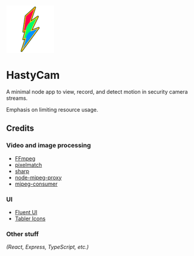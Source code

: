 ![HastyCam](docs/hasty-128.png)

# HastyCam

A minimal node app to view, record, and detect motion in security camera streams.

Emphasis on limiting resource usage.

## Credits

### Video and image processing

- [FFmpeg](https://ffmpeg.org/)
- [pixelmatch](https://github.com/mapbox/pixelmatch)
- [sharp](https://github.com/lovell/sharp)
- [node-mjpeg-proxy](https://github.com/philrene/node-mjpeg-proxy)
- [mjpeg-consumer](https://github.com/mmaelzer/mjpeg-consumer)

### UI

- [Fluent UI](https://developer.microsoft.com/en-us/fluentui#/)
- [Tabler Icons](https://tabler-icons.io)

### Other stuff

_(React, Express, TypeScript, etc.)_